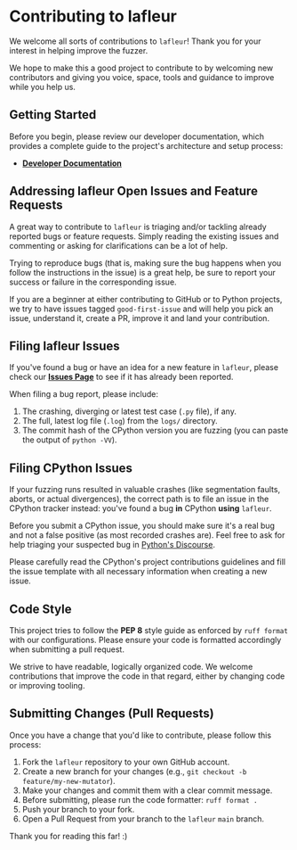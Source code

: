 # Contributing to lafleur

We welcome all sorts of contributions to `lafleur`! Thank you for your interest in helping improve the fuzzer.

We hope to make this a good project to contribute to by welcoming new contributors and giving you voice, space, tools and guidance to improve while you help us.

## Getting Started

Before you begin, please review our developer documentation, which provides a complete guide to the project's architecture and setup process:

- **[Developer Documentation](./doc/dev/00_index.md)**

## Addressing lafleur Open Issues and Feature Requests

A great way to contribute to `lafleur` is triaging and/or tackling already reported bugs or feature requests. Simply reading the existing issues and commenting or asking for clarifications can be a lot of help.

Trying to reproduce bugs (that is, making sure the bug happens when you follow the instructions in the issue) is a great help, be sure to report your success or failure in the corresponding issue.

If you are a beginner at either contributing to GitHub or to Python projects, we try to have issues tagged `good-first-issue` and will help you pick an issue, understand it, create a PR, improve it and land your contribution.

## Filing lafleur Issues

If you've found a bug or have an idea for a new feature in `lafleur`, please check our **[Issues Page](https://github.com/devdanzin/lafleur/issues)** to see if it has already been reported.

When filing a bug report, please include:
1. The crashing, diverging or latest test case (`.py` file), if any.
2. The full, latest log file (`.log`) from the `logs/` directory.
3. The commit hash of the CPython version you are fuzzing (you can paste the output of `python -VV`).

## Filing CPython Issues

If your fuzzing runs resulted in valuable crashes (like segmentation faults, aborts, or actual divergences), the correct path is to file an issue in the CPython tracker instead: you've found a bug **in** CPython **using** `lafleur`.

Before you submit a CPython issue, you should make sure it's a real bug and not a false positive (as most recorded crashes are). Feel free to ask for help triaging your suspected bug in [Python's Discourse](https://discuss.python.org/).

Please carefully read the CPython's project contributions guidelines and fill the issue template with all necessary information when creating a new issue. 

## Code Style

This project tries to follow the **PEP 8** style guide as enforced by `ruff format` with our configurations. Please ensure your code is formatted accordingly when submitting a pull request.

We strive to have readable, logically organized code. We welcome contributions that improve the code in that regard, either by changing code or improving tooling.

## Submitting Changes (Pull Requests)

Once you have a change that you'd like to contribute, please follow this process:

1.  Fork the `lafleur` repository to your own GitHub account.
2.  Create a new branch for your changes (e.g., `git checkout -b feature/my-new-mutator`).
3.  Make your changes and commit them with a clear commit message.
4.  Before submitting, please run the code formatter: `ruff format .`
5.  Push your branch to your fork.
6.  Open a Pull Request from your branch to the `lafleur` `main` branch.

Thank you for reading this far! :)

